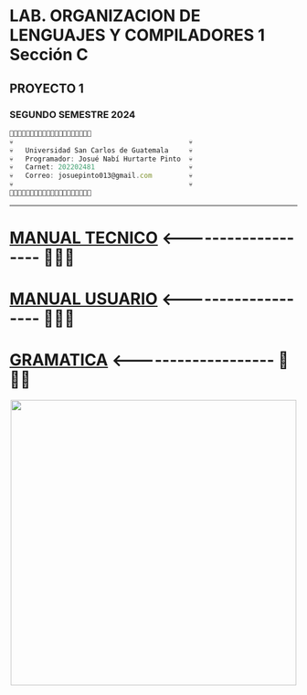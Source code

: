 # LAB. ORGANIZACION DE LENGUAJES Y COMPILADORES 1 Sección C
## PROYECTO 1
### SEGUNDO SEMESTRE 2024
```js
👻💀💀💀💀💀💀💀💀💀💀💀💀💀💀💀💀💀💀👻
💀                                           💀
💀   Universidad San Carlos de Guatemala     💀
💀   Programador: Josué Nabí Hurtarte Pinto  💀   
💀   Carnet: 202202481                       💀       
💀   Correo: josuepinto013@gmail.com         💀   
💀                                           💀       
👻💀💀💀💀💀💀💀💀💀💀💀💀💀💀💀💀💀💀👻
```

---

# [MANUAL TECNICO](\src\Documentacion\ManualTecnico.pdf)    <------------------- 👀👀👀
# [MANUAL USUARIO](\src\Documentacion\ManualUsuario.pdf)    <------------------- 👀👀👀
# [GRAMATICA](\src\Documentacion\Gramatica.txt)    <------------------- 👀👀👀



<p align="center">
  <a href="#"><img src="https://media1.tenor.com/m/z-lHLbprqncAAAAC/atelier-of-witch-hat-coco.gif" width="500px"/></a>
</p>